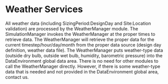 # Weather Services

All weather data (including SizingPeriod:DesignDay and Site:Location validation) are processed by the WeatherManager module.  The SimulationManager invokes the WeatherManager at the proper times to retrieve data.  The WeatherManager will retrieve the proper data for the current timestep/hour/day/month from the proper data source (design day definition, weather data file).  The WeatherManager puts weather-type data (outside dry bulb, outside wet bulb, humidity, barometric pressure) into the DataEnvironment global data area.  There is no need for other modules to call the WeatherManager directly.  However, if there is some weather-type data that is needed and not provided in the DataEnvironment global area, contact us.